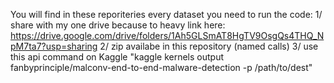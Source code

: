 You will find in these reporiteries every dataset you need to run the code:
  1/ share with my one drive because to heavy link here: https://drive.google.com/drive/folders/1Ah5GLSmAT8HgTV9OsgQs4THQ_NpM7ta7?usp=sharing
  2/ zip availabe in this repository (named calls)
  3/ use this api command on Kaggle "kaggle kernels output fanbyprinciple/malconv-end-to-end-malware-detection -p /path/to/dest"
  
